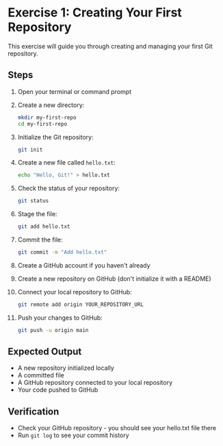 # Exercise 1: Creating Your First Repository

This exercise will guide you through creating and managing your first Git repository.

## Steps

1. Open your terminal or command prompt

2. Create a new directory:
   ```bash
   mkdir my-first-repo
   cd my-first-repo
   ```

3. Initialize the Git repository:
   ```bash
   git init
   ```

4. Create a new file called `hello.txt`:
   ```bash
   echo "Hello, Git!" > hello.txt
   ```

5. Check the status of your repository:
   ```bash
   git status
   ```

6. Stage the file:
   ```bash
   git add hello.txt
   ```

7. Commit the file:
   ```bash
   git commit -m "Add hello.txt"
   ```

8. Create a GitHub account if you haven't already

9. Create a new repository on GitHub (don't initialize it with a README)

10. Connect your local repository to GitHub:
    ```bash
    git remote add origin YOUR_REPOSITORY_URL
    ```

11. Push your changes to GitHub:
    ```bash
    git push -u origin main
    ```

## Expected Output
- A new repository initialized locally
- A committed file
- A GitHub repository connected to your local repository
- Your code pushed to GitHub

## Verification
- Check your GitHub repository - you should see your hello.txt file there
- Run `git log` to see your commit history